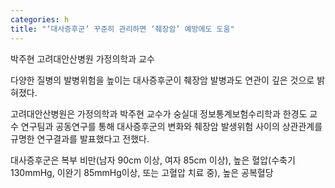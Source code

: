```yaml
---
categories: h
title: "‘대사증후군’ 꾸준히 관리하면 ‘췌장암’ 예방에도 도움"
---
```

박주현 고려대안산병원 가정의학과 교수



다양한 질병의 발병위험을 높이는 대사증후군이 췌장암 발병과도 연관이 깊은 것으로 밝혀졌다.

고려대안산병원은&nbsp;가정의학과 박주현 교수가&nbsp;숭실대 정보통계보험수리학과 한경도 교수 연구팀과 공동연구를 통해&nbsp;대사증후군의 변화와 췌장암 발생위험 사이의 상관관계를 규명한 연구결과를 발표했다고 전했다.&nbsp;

대사증후군은 복부 비만(남자 90cm 이상, 여자 85cm 이상), 높은 혈압(수축기 130mmHg, 이완기 85mmHg이상, 또는 고혈압 치료 중), 높은 공복혈당